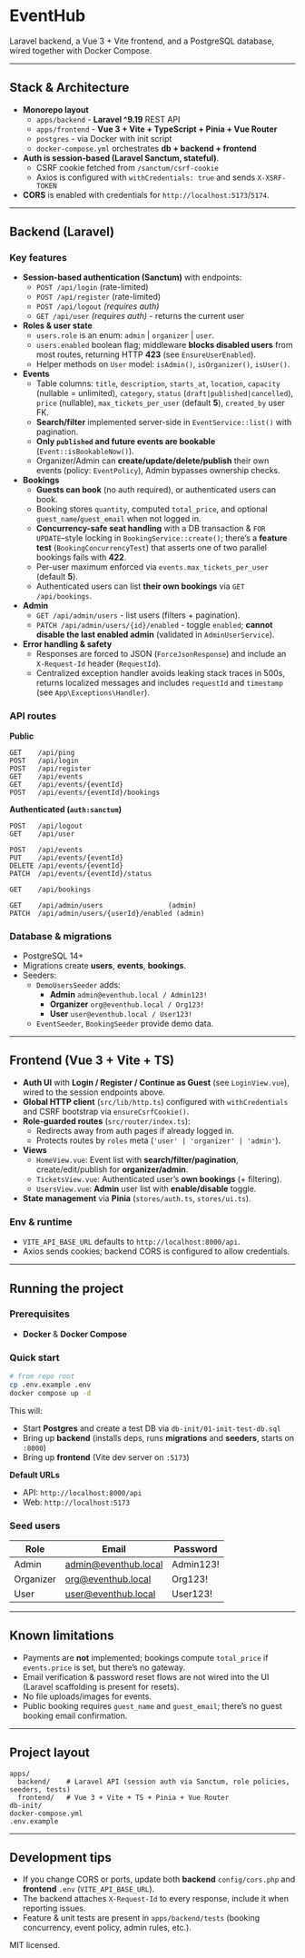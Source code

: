 # EventHub

Laravel backend, a Vue 3 + Vite frontend, and a PostgreSQL database, wired together with Docker Compose.

---

## Stack & Architecture

- **Monorepo layout**
  - `apps/backend` - **Laravel ^9.19** REST API
  - `apps/frontend` - **Vue 3 + Vite + TypeScript + Pinia + Vue Router**
  - `postgres` - via Docker with init script
  - `docker-compose.yml` orchestrates **db + backend + frontend**
- **Auth is session-based (Laravel Sanctum, stateful)**.
  - CSRF cookie fetched from `/sanctum/csrf-cookie`
  - Axios is configured with `withCredentials: true` and sends `X-XSRF-TOKEN`
- **CORS** is enabled with credentials for `http://localhost:5173`/`5174`.

---

## Backend (Laravel)

### Key features
- **Session-based authentication (Sanctum)** with endpoints:
  - `POST /api/login` (rate-limited)
  - `POST /api/register` (rate-limited)
  - `POST /api/logout` *(requires auth)*
  - `GET /api/user` *(requires auth)* - returns the current user
- **Roles & user state**
  - `users.role` is an enum: `admin` | `organizer` | `user`.
  - `users.enabled` boolean flag; middleware **blocks disabled users** from most routes, returning HTTP **423** (see `EnsureUserEnabled`).
  - Helper methods on `User` model: `isAdmin()`, `isOrganizer()`, `isUser()`.
- **Events**
  - Table columns: `title`, `description`, `starts_at`, `location`, `capacity` (nullable = unlimited), `category`, `status` (`draft|published|cancelled`), `price` (nullable), `max_tickets_per_user` (default **5**), `created_by` user FK.
  - **Search/filter** implemented server-side in `EventService::list()` with pagination.
  - **Only `published` and future events are bookable** (`Event::isBookableNow()`).
  - Organizer/Admin can **create/update/delete/publish** their own events (policy: `EventPolicy`), Admin bypasses ownership checks.
- **Bookings**
  - **Guests can book** (no auth required), or authenticated users can book.
  - Booking stores `quantity`, computed `total_price`, and optional `guest_name`/`guest_email` when not logged in.
  - **Concurrency-safe seat handling** with a DB transaction & `FOR UPDATE`–style locking in `BookingService::create()`; there’s a **feature test** (`BookingConcurrencyTest`) that asserts one of two parallel bookings fails with **422**.
  - Per-user maximum enforced via `events.max_tickets_per_user` (default **5**).
  - Authenticated users can list **their own bookings** via `GET /api/bookings`.
- **Admin**
  - `GET /api/admin/users` - list users (filters + pagination).
  - `PATCH /api/admin/users/{id}/enabled` - toggle `enabled`; **cannot disable the last enabled admin** (validated in `AdminUserService`).
- **Error handling & safety**
  - Responses are forced to JSON (`ForceJsonResponse`) and include an `X-Request-Id` header (`RequestId`).
  - Centralized exception handler avoids leaking stack traces in 500s, returns localized messages and includes `requestId` and `timestamp` (see `App\Exceptions\Handler`).

### API routes

**Public**
```
GET    /api/ping
POST   /api/login
POST   /api/register
GET    /api/events
GET    /api/events/{eventId}
POST   /api/events/{eventId}/bookings
```

**Authenticated (`auth:sanctum`)**
```
POST   /api/logout
GET    /api/user

POST   /api/events
PUT    /api/events/{eventId}
DELETE /api/events/{eventId}
PATCH  /api/events/{eventId}/status

GET    /api/bookings

GET    /api/admin/users                (admin)
PATCH  /api/admin/users/{userId}/enabled (admin)
```

### Database & migrations

- PostgreSQL 14+
- Migrations create **users**, **events**, **bookings**.
- Seeders:
  - `DemoUsersSeeder` adds:
    - **Admin** `admin@eventhub.local / Admin123!`
    - **Organizer** `org@eventhub.local / Org123!`
    - **User** `user@eventhub.local / User123!`
  - `EventSeeder`, `BookingSeeder` provide demo data.

---

## Frontend (Vue 3 + Vite + TS)

- **Auth UI** with **Login / Register / Continue as Guest** (see `LoginView.vue`), wired to the session endpoints above.
- **Global HTTP client** (`src/lib/http.ts`) configured with `withCredentials` and CSRF bootstrap via `ensureCsrfCookie()`.
- **Role-guarded routes** (`src/router/index.ts`):
  - Redirects away from auth pages if already logged in.
  - Protects routes by `roles` meta (`'user' | 'organizer' | 'admin'`).
- **Views**
  - `HomeView.vue`: Event list with **search/filter/pagination**, create/edit/publish for **organizer/admin**.
  - `TicketsView.vue`: Authenticated user’s **own bookings** (+ filtering).
  - `UsersView.vue`: **Admin** user list with **enable/disable** toggle.
- **State management** via **Pinia** (`stores/auth.ts`, `stores/ui.ts`).

### Env & runtime
- `VITE_API_BASE_URL` defaults to `http://localhost:8000/api`.
- Axios sends cookies; backend CORS is configured to allow credentials.

---

## Running the project

### Prerequisites
- **Docker** & **Docker Compose**

### Quick start
```bash
# from repo root
cp .env.example .env
docker compose up -d
```

This will:
- Start **Postgres** and create a test DB via `db-init/01-init-test-db.sql`
- Bring up **backend** (installs deps, runs **migrations** and **seeders**, starts on `:8000`)
- Bring up **frontend** (Vite dev server on `:5173`)

**Default URLs**
- API: `http://localhost:8000/api`
- Web: `http://localhost:5173`

### Seed users
| Role      | Email                   | Password  |
|-----------|-------------------------|-----------|
| Admin     | admin@eventhub.local    | Admin123! |
| Organizer | org@eventhub.local      | Org123!   |
| User      | user@eventhub.local     | User123!  |

---

## Known limitations
- Payments are **not** implemented; bookings compute `total_price` if `events.price` is set, but there’s no gateway.
- Email verification & password reset flows are not wired into the UI (Laravel scaffolding is present for resets).
- No file uploads/images for events.
- Public booking requires `guest_name` and `guest_email`; there’s no guest booking email confirmation.

---

## Project layout
```
apps/
  backend/    # Laravel API (session auth via Sanctum, role policies, seeders, tests)
  frontend/   # Vue 3 + Vite + TS + Pinia + Vue Router
db-init/
docker-compose.yml
.env.example
```

---

## Development tips
- If you change CORS or ports, update both **backend** `config/cors.php` and **frontend** `.env` (`VITE_API_BASE_URL`).
- The backend attaches `X-Request-Id` to every response, include it when reporting issues.
- Feature & unit tests are present in `apps/backend/tests` (booking concurrency, event policy, admin rules, etc.).

MIT licensed.
